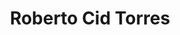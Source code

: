---
layout: profile
title: Roberto Cid Torres
pic: /assets/img/profiles/tito.jpeg
badges: [/assets/img/badges/depor.png, /assets/img/badges/tibu.png]
description: El fútbol es la cosa mas importante de las cosas menos imporantes
twitter: https://twitter.com/titocidIII
mail: mailto:robertocidt3@gmail.com
---